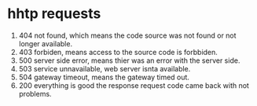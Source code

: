 # hhtp requests 
1. 404 not found, which means the code source was not found or not longer available.
2. 403 forbiden, means access to the source code is forbbiden.
3. 500 server side error, means thier was an error with the server side.
4. 503 service unnavailable, web server isnta available.
5. 504 gateway timeout, means the gateway timed out.
6. 200 everything is good the response request code came back with not problems.